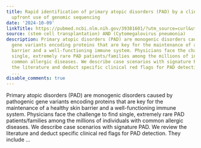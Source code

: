 ```yaml
---
title: Rapid identification of primary atopic disorders (PAD) by a clinical landmark-guided,
  upfront use of genomic sequencing
date: '2024-10-09'
linkTitle: https://pubmed.ncbi.nlm.nih.gov/39381601/?utm_source=curl&utm_medium=rss&utm_campaign=pubmed-2&utm_content=1jUKNaekwK5-jhnLOsYRQeEvu-lGfd382Ao3uOl7PziqjjxYZK&fc=20220919201732&ff=20241009193142&v=2.18.0.post9+e462414
source: (stem cell transplantation) AND (Cytomegalovirus pneumonia)
description: Primary atopic disorders (PAD) are monogenic disorders caused by pathogenic
  gene variants encoding proteins that are key for the maintenance of a healthy skin
  barrier and a well-functioning immune system. Physicians face the challenge to find
  single, extremely rare PAD patients/families among the millions of individuals with
  common allergic diseases. We describe case scenarios with signature PAD. We review
  the literature and deduct specific clinical red flags for PAD detection. They include
  ...
disable_comments: true
---
```

Primary atopic disorders (PAD) are monogenic disorders caused by pathogenic gene variants encoding proteins that are key for the maintenance of a healthy skin barrier and a well-functioning immune system. Physicians face the challenge to find single, extremely rare PAD patients/families among the millions of individuals with common allergic diseases. We describe case scenarios with signature PAD. We review the literature and deduct specific clinical red flags for PAD detection. They include ...